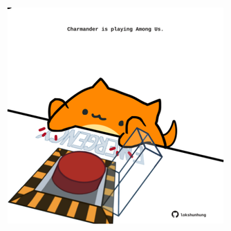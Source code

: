 <!-- built at 24/04/2024, 10:00:45 UTC -->
<p align="center">
  <img width="500" height="500" src="./ReadmeImage.svg">
</p>
